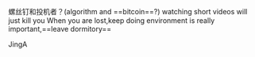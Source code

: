 螺丝钉和投机者？(algorithm and ==bitcoin==?)
watching short videos will just kill you
When you are lost,keep doing
environment is really important,==leave dormitory==

JingA
